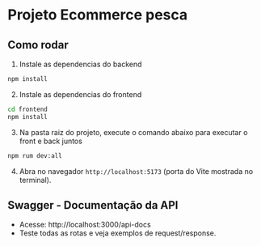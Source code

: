 # Projeto Ecommerce pesca

## Como rodar

1. Instale as dependencias do backend 

```bash
npm install
```

2. Instale as dependencias do frontend

```bash
cd frontend
npm install
```

3. Na pasta raiz do projeto, execute o comando abaixo para executar o front e back juntos
```bash
npm rum dev:all
```

4. Abra no navegador `http://localhost:5173` (porta do Vite mostrada no terminal).


## Swagger - Documentação da API

* Acesse: http://localhost:3000/api-docs
* Teste todas as rotas e veja exemplos de request/response.
